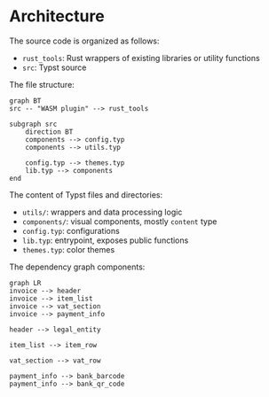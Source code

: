 # Architecture

The source code is organized as follows:

- `rust_tools`: Rust wrappers of existing libraries or utility functions
- `src`: Typst source

The file structure:

```mermaid
graph BT
src -- "WASM plugin" --> rust_tools

subgraph src
    direction BT
    components --> config.typ
    components --> utils.typ
    
    config.typ --> themes.typ
    lib.typ --> components
end
```

The content of Typst files and directories:

- `utils/`: wrappers and data processing logic
- `components/`: visual components, mostly `content` type
- `config.typ`: configurations
- `lib.typ`: entrypoint, exposes public functions
- `themes.typ`: color themes

The dependency graph components:

```mermaid
graph LR
invoice --> header
invoice --> item_list
invoice --> vat_section
invoice --> payment_info

header --> legal_entity

item_list --> item_row

vat_section --> vat_row

payment_info --> bank_barcode
payment_info --> bank_qr_code
```
